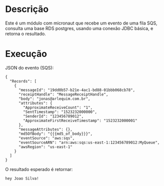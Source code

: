 # Descrição

Este é um módulo com micronaut que recebe um evento de uma fila SQS, 
consulta uma base RDS postgres, usando uma conexão JDBC básica, e retorna o resultado.

# Execução

JSON do evento (SQS):

    {
      "Records": [
        {
          "messageId": "19dd0b57-b21e-4ac1-bd88-01bbb068cb78",
          "receiptHandle": "MessageReceiptHandle",
          "body": "jonas@arlequim.com.br",
          "attributes": {
            "ApproximateReceiveCount": "1",
            "SentTimestamp": "1523232000000",
            "SenderId": "123456789012",
            "ApproximateFirstReceiveTimestamp": "1523232000001"
          },
          "messageAttributes": {},
          "md5OfBody": "{{{md5_of_body}}}",
          "eventSource": "aws:sqs",
          "eventSourceARN": "arn:aws:sqs:us-east-1:123456789012:MyQueue",
          "awsRegion": "us-east-1"
        }
      ]
    }

O resultado esperado é retornar:

    hey Joao Silva!